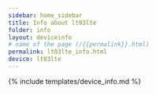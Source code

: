 ```yaml
---
sidebar: home_sidebar
title: Info about lt03lte
folder: info
layout: deviceinfo
# name of the page (/{{permalink}}.html)
permalink: lt03lte_info.html
device: lt03lte
---
```

{% include templates/device_info.md %}
